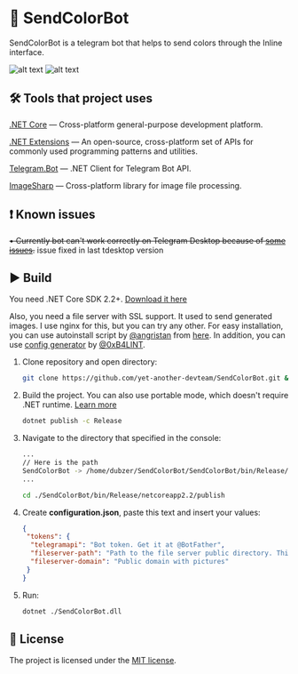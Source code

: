 🎨 SendColorBot
===============

SendColorBot is a telegram bot that helps to send colors through the Inline interface. 

![alt text](https://i.imgur.com/nPk9gjO.png "Inline interface") ![alt text](https://i.imgur.com/98trdfk.png "Final message")

## 🛠 Tools that project uses

[.NET Core](https://dot.net) — Cross-platform general-purpose development platform.

[.NET Extensions](https://github.com/aspnet/Extensions) — An open-source, cross-platform set of APIs for commonly used programming patterns and utilities.

[Telegram.Bot](https://github.com/TelegramBots/Telegram.Bot) — .NET Client for Telegram Bot API.

[ImageSharp](https://github.com/SixLabors/ImageSharp) — Cross-platform library for image file processing.

## ❗ Known issues

~~• Currently bot can't work correctly on Telegram Desktop because of [some issues](https://github.com/telegramdesktop/tdesktop/issues/4580).~~ issue fixed in last tdesktop version


## ▶️ Build
You need .NET Core SDK 2.2+. [Download it here](https://dotnet.microsoft.com/download/dotnet-core/3.0)

Also, you need a file server with SSL support. It used to send generated images. I use nginx for this, but you can try any other. For easy installation, you can use autoinstall script by [@angristan](https://github.com/angristan) from [here](https://github.com/angristan/nginx-autoinstall). In addition, you can use [config generator](https://nginxconfig.io/) by [@0xB4LINT](https://github.com/0xB4LINT).

1. Clone repository and open directory:
   ```sh
   git clone https://github.com/yet-another-devteam/SendColorBot.git && cd SendColorBot
2. Build the project. You can also use portable mode, which doesn't require .NET runtime. [Learn more](https://docs.microsoft.com/en-us/dotnet/core/tools/dotnet-build)
    ```sh
    dotnet publish -c Release
3. Navigate to the directory that specified in the console:
   ```sh
   ...
   // Here is the path
   SendColorBot -> /home/dubzer/SendColorBot/SendColorBot/bin/Release/netcoreapp2.2/publish/    
   ...
   
   cd ./SendColorBot/bin/Release/netcoreapp2.2/publish
4. Create **configuration.json**, paste this text and insert your values:
   ```json
   {
    "tokens": {
     "telegramapi": "Bot token. Get it at @BotFather",
     "fileserver-path": "Path to the file server public directory. This is where fileserver-domain should point",
     "fileserver-domain": "Public domain with pictures"
    } 
   }
5. Run:
    ```sh
    dotnet ./SendColorBot.dll
## 📝 License
The project is licensed under the [MIT license](https://github.com/yet-another-devteam/SendColorBot/blob/master/LICENSE).
